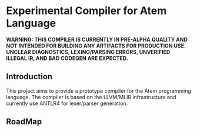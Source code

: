 # Experimental Compiler for Atem Language
**WARNING: THIS COMPILER IS CURRENTLY IN PRE-ALPHA QUALITY AND NOT INTENDED FOR BUILDING ANY ARTIFACTS FOR PRODUCTION USE. UNCLEAR DIAGNOSTICS, LEXING/PARSING ERRORS, UNVERIFIED ILLEGAL IR, AND BAD CODEGEN ARE EXPECTED.**

## Introduction

This project aims to provide a prototype compiler for the Atem programming language. The compiler is based on the LLVM/MLIR infrastructure and currently use ANTLR4 for lexer/parser generation.

## RoadMap